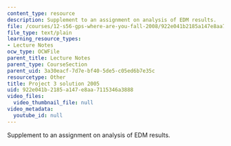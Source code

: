 ```yaml
---
content_type: resource
description: Supplement to an assignment on analysis of EDM results.
file: /courses/12-s56-gps-where-are-you-fall-2008/922e041b2185a147e8aa7115346a3888_Proj_3_08.m
file_type: text/plain
learning_resource_types:
- Lecture Notes
ocw_type: OCWFile
parent_title: Lecture Notes
parent_type: CourseSection
parent_uid: 3a30eacf-7d7e-bf40-5de5-c05ed6b7e35c
resourcetype: Other
title: Project 3 solution 2005
uid: 922e041b-2185-a147-e8aa-7115346a3888
video_files:
  video_thumbnail_file: null
video_metadata:
  youtube_id: null
---
```

Supplement to an assignment on analysis of EDM results.

